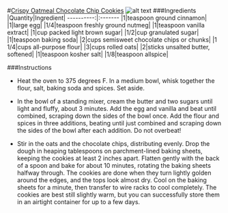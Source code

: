 #[Crispy Oatmeal Chocolate Chip Cookies](http://food52.com/recipes/5804-crispy-oatmeal-chocolate-chip-cookies)
![alt text](https://images.food52.com/gTRI_wmP9128DJSrkQpiE8uIlvY=/753x502/f65ae839-b9df-4fc6-b287-d9885a824809--4812454762_9c21356437_z.jpg)
###Ingredients
|Quantity|Ingredient|
----------:|:-------
|1|teaspoon ground cinnamon|
|1|large egg|
|1/4|teaspoon freshly ground nutmeg|
|1|teaspoon vanilla extract|
|1|cup packed light brown sugar|
|1/2|cup granulated sugar|
|1|teaspoon baking soda|
|2|cups semisweet chocolate chips or chunks|
|1 1/4|cups all-purpose flour|
|3|cups rolled oats|
|2|sticks unsalted butter, softened|
|1|teaspoon kosher salt|
|1/8|teaspoon allspice|

###Instructions

* Heat the oven to 375 degrees F. In a medium bowl, whisk together the flour, salt, baking soda and spices. Set aside.

* In the bowl of a standing mixer, cream the butter and two sugars until light and fluffy, about 3 minutes. Add the egg and vanilla and beat until combined, scraping down the sides of the bowl once. Add the flour and spices in three additions, beating until just combined and scraping down the sides of the bowl after each addition. Do not overbeat!

* Stir in the oats and the chocolate chips, distributing evenly. Drop the dough in heaping tablespoons on parchment-lined baking sheets, keeping the cookies at least 2 inches apart. Flatten gently with the back of a spoon and bake for about 10 minutes, rotating the baking sheets halfway through. The cookies are done when they turn lightly golden around the edges, and the tops look almost dry. Cool on the baking sheets for a minute, then transfer to wire racks to cool completely. The cookies are best still slightly warm, but you can successfully store them in an airtight container for up to a few days.